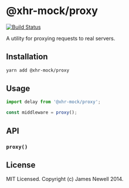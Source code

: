 # @xhr-mock/proxy

[![Build Status](https://travis-ci.org/jameslnewell/xhr-mock.svg?branch=master)](https://travis-ci.org/jameslnewell/xhr-mock)

A utility for proxying requests to real servers.

## Installation

```bash
yarn add @xhr-mock/proxy
```

## Usage

```js
import delay from '@xhr-mock/proxy';

const middleware = proxy();
```

## API

### `proxy()`

## License

MIT Licensed. Copyright (c) James Newell 2014.
